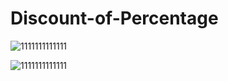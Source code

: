 # Discount-of-Percentage
![1111111111111](https://github.com/za12ew44zz/Discount-of-Percentage/assets/85066044/7f4adb5b-2dd5-40c8-8083-95d3297525df)

![1111111111111](https://github.com/za12ew44zz/Discount-of-Percentage/assets/85066044/2b274943-3e5b-42a8-8c8b-345bde0b49fb)
